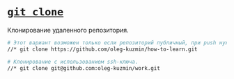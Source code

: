 # [`git clone`](../index.md)

Клонирование удаленного репозитория.

```bash
# Этот вариант возможен только если репозиторий публичный, при push нужен логин и пароль
//* git clone https://github.com/oleg-kuzmin/how-to-learn.git

# Клонирование с использованием ssh-ключа.
//* git clone git@github.com:oleg-kuzmin/work.git
```
